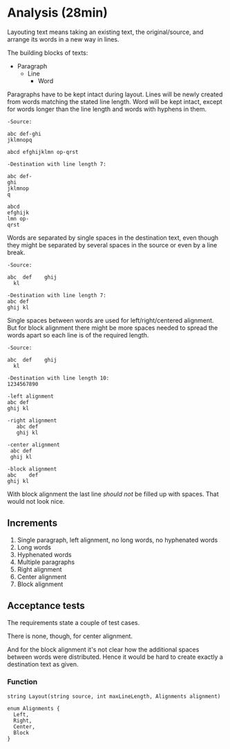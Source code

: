 # Analysis (28min)
Layouting text means taking an existing text, the original/source, and arrange its words in a new way in lines.

The building blocks of texts:

* Paragraph
  * Line
      * Word

Paragraphs have to be kept intact during layout. Lines will be newly created from words matching the stated line length. Word will be kept intact, except for words longer than the line length and words with hyphens in them.

```
-Source:

abc def-ghi
jklmnopq

abcd efghijklmn op-qrst

-Destination with line length 7:

abc def-
ghi
jklmnop
q

abcd
efghijk
lmn op-
qrst

```

Words are separated by single spaces in the destination text, even though they might be separated by several spaces in the source or even by a line break.

```
-Source:

abc  def    ghij
  kl
  
-Destination with line length 7:
abc def
ghij kl
```

Single spaces between words are used for left/right/centered alignment. But for block alignment there might be more spaces needed to spread the words apart so each line is of the required length.

```
-Source:

abc  def    ghij
  kl
  
-Destination with line length 10:
1234567890

-left alignment
abc def
ghij kl

-right alignment
   abc def
   ghij kl

-center alignment
 abc def
 ghij kl

-block alignment
abc    def
ghij kl
```

With block alignment the last line *should not* be filled up with spaces. That would not look nice.

## Increments
1. Single paragraph, left alignment, no long words, no hyphenated words
2. Long words
3. Hyphenated words
4. Multiple paragraphs
5. Right alignment
6. Center alignment
7. Block alignment

## Acceptance tests
The requirements state a couple of test cases.

There is none, though, for center alignment.

And for the block alignment it's not clear how the additional spaces between words were distributed. Hence it would be hard to create exactly a destination text as given.

### Function
```
string Layout(string source, int maxLineLength, Alignments alignment)

enum Alignments {
  Left,
  Right,
  Center,
  Block
}
```